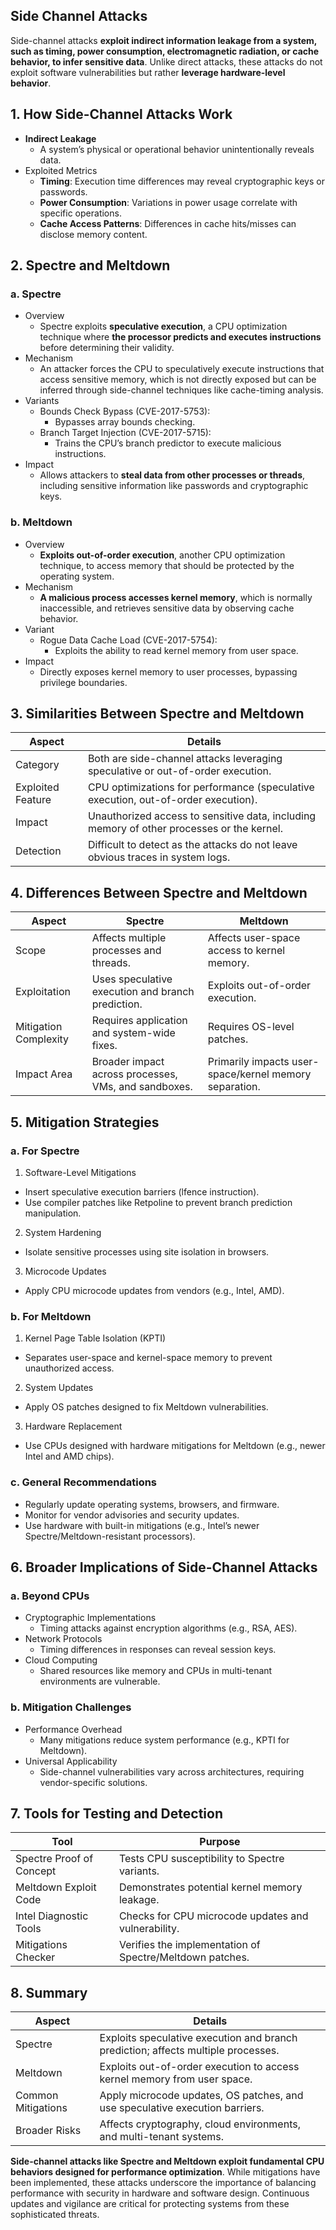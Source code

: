 ## Side Channel Attacks
Side-channel attacks **exploit indirect information leakage from a system, such as timing, power consumption, electromagnetic radiation, or cache behavior, to infer sensitive data**. Unlike direct attacks, these attacks do not exploit software vulnerabilities but rather **leverage hardware-level behavior**.

## 1. How Side-Channel Attacks Work
  - **Indirect Leakage**
    - A system’s physical or operational behavior unintentionally reveals data.
  - Exploited Metrics
    - **Timing**: Execution time differences may reveal cryptographic keys or passwords.
    - **Power Consumption**: Variations in power usage correlate with specific operations.
    - **Cache Access Patterns**: Differences in cache hits/misses can disclose memory content.

## 2. Spectre and Meltdown

### a. Spectre
  - Overview
    - Spectre exploits **speculative execution**, a CPU optimization technique where **the processor predicts and executes instructions** before determining their validity.
  - Mechanism
    - An attacker forces the CPU to speculatively execute instructions that access sensitive memory, which is not directly exposed but can be inferred through side-channel techniques like cache-timing analysis.
  - Variants
    - Bounds Check Bypass (CVE-2017-5753):
      - Bypasses array bounds checking.
    - Branch Target Injection (CVE-2017-5715):
      - Trains the CPU’s branch predictor to execute malicious instructions.
  - Impact
    - Allows attackers to **steal data from other processes or threads**, including sensitive information like passwords and cryptographic keys.

### b. Meltdown
  - Overview
    - **Exploits out-of-order execution**, another CPU optimization technique, to access memory that should be protected by the operating system.
  - Mechanism
    - **A malicious process accesses kernel memory**, which is normally inaccessible, and retrieves sensitive data by observing cache behavior.
  - Variant
    - Rogue Data Cache Load (CVE-2017-5754):
      - Exploits the ability to read kernel memory from user space.
  - Impact
    - Directly exposes kernel memory to user processes, bypassing privilege boundaries.

## 3. Similarities Between Spectre and Meltdown

| Aspect | Details |
| ------ | ------- |
| Category | Both are side-channel attacks leveraging speculative or out-of-order execution. |
| Exploited Feature | CPU optimizations for performance (speculative execution, out-of-order execution). |
| Impact | Unauthorized access to sensitive data, including memory of other processes or the kernel. |
| Detection | Difficult to detect as the attacks do not leave obvious traces in system logs. |

## 4. Differences Between Spectre and Meltdown

| Aspect | Spectre | Meltdown |
| ------ | ------- | -------- |
| Scope | Affects multiple processes and threads. | Affects user-space access to kernel memory. |
| Exploitation | Uses speculative execution and branch prediction. | Exploits out-of-order execution. |
| Mitigation Complexity | Requires application and system-wide fixes. | Requires OS-level patches. |
| Impact Area | Broader impact across processes, VMs, and sandboxes. | Primarily impacts user-space/kernel memory separation. |

## 5. Mitigation Strategies

### a. For Spectre
1. Software-Level Mitigations
  - Insert speculative execution barriers (lfence instruction).
  - Use compiler patches like Retpoline to prevent branch prediction manipulation.
2. System Hardening
  - Isolate sensitive processes using site isolation in browsers.
3. Microcode Updates
  - Apply CPU microcode updates from vendors (e.g., Intel, AMD).

### b. For Meltdown
1. Kernel Page Table Isolation (KPTI)
  - Separates user-space and kernel-space memory to prevent unauthorized access.
2. System Updates
  - Apply OS patches designed to fix Meltdown vulnerabilities.
3. Hardware Replacement
  - Use CPUs designed with hardware mitigations for Meltdown (e.g., newer Intel and AMD chips).

### c. General Recommendations
  - Regularly update operating systems, browsers, and firmware.
  - Monitor for vendor advisories and security updates.
  - Use hardware with built-in mitigations (e.g., Intel’s newer Spectre/Meltdown-resistant processors).

## 6. Broader Implications of Side-Channel Attacks

### a. Beyond CPUs
  - Cryptographic Implementations
    - Timing attacks against encryption algorithms (e.g., RSA, AES).
  - Network Protocols
    - Timing differences in responses can reveal session keys.
  - Cloud Computing
    - Shared resources like memory and CPUs in multi-tenant environments are vulnerable.

### b. Mitigation Challenges
  - Performance Overhead
    - Many mitigations reduce system performance (e.g., KPTI for Meltdown).
  - Universal Applicability
    - Side-channel vulnerabilities vary across architectures, requiring vendor-specific solutions.

## 7. Tools for Testing and Detection

| Tool | Purpose |
| ---- | ------- |
| Spectre Proof of Concept | Tests CPU susceptibility to Spectre variants. |
| Meltdown Exploit Code | Demonstrates potential kernel memory leakage. |
| Intel Diagnostic Tools | Checks for CPU microcode updates and vulnerability. |
| Mitigations Checker | Verifies the implementation of Spectre/Meltdown patches. |

## 8. Summary

| Aspect | Details |
| ------ | ------- |
| Spectre | Exploits speculative execution and branch prediction; affects multiple processes. |
| Meltdown | Exploits out-of-order execution to access kernel memory from user space. |
| Common Mitigations | Apply microcode updates, OS patches, and use speculative execution barriers. |
| Broader Risks | Affects cryptography, cloud environments, and multi-tenant systems. |

**Side-channel attacks like Spectre and Meltdown exploit fundamental CPU behaviors designed for performance optimization**. While mitigations have been implemented, these attacks underscore the importance of balancing performance with security in hardware and software design. Continuous updates and vigilance are critical for protecting systems from these sophisticated threats.